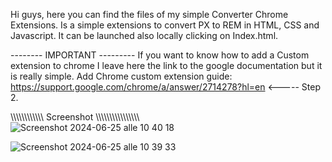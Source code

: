 Hi guys,
here you can find the files of my simple Converter Chrome Extensions.
Is a simple extensions to convert PX to REM in HTML, CSS and Javascript. It can be launched also locally clicking on Index.html. 

-------- IMPORTANT ---------
If you want to know how to add a Custom extension to chrome I leave here the link to the google documentation but it is really simple.
Add Chrome custom extension guide: https://support.google.com/chrome/a/answer/2714278?hl=en <----- Step 2.

\\\\\\\\\\\\\\\\\\\\\\\ Screenshot \\\\\\\\\\\\\\\\\\\\\\\\\\\\\\\\\
![Screenshot 2024-06-25 alle 10 40 18](https://github.com/Francisff97/px-to-rem-converter/assets/67428751/68ac52db-ad06-482e-bb0d-bb122d092044)

![Screenshot 2024-06-25 alle 10 39 33](https://github.com/Francisff97/px-to-rem-converter/assets/67428751/41943a5b-7756-484e-9ed2-162b0da18207)

